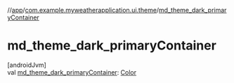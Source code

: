 //[app](../../index.md)/[com.example.myweatherapplication.ui.theme](index.md)/[md_theme_dark_primaryContainer](md_theme_dark_primary-container.md)

# md_theme_dark_primaryContainer

[androidJvm]\
val [md_theme_dark_primaryContainer](md_theme_dark_primary-container.md): [Color](https://developer.android.com/reference/kotlin/androidx/compose/ui/graphics/Color.html)
